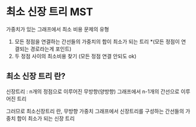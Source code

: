 # 최소 신장 트리 MST

가중치가 있는 그래프에서 최소 비용 문제의 유형<br>
1. 모든 정점을 연결하는 간선들의 가중치의 합이 최소가 되는 트리 *(모든 정점이 연결되는 경로라는게 포인트)<br>
2. 두 정점 사이의 최소비용 찾기 (모든 정점 연결 안되도 ok)

## 최소 신장 트리 란?
신장트리 : n개의 정점으로 이루어진 무방향(양방향) 그래프에서 n-1개의 간선으로 이루어진 트리

그러므로 최소신장트리 란, 무방향 가중치 그래프에서 신장트리를 구성하는 간선들의 가중치 합이 최소가 되는 신장 트리

